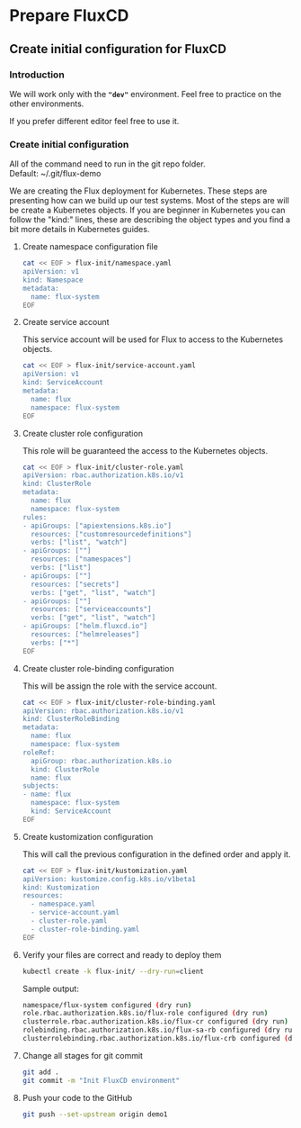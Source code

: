 # Prepare FluxCD

## Create initial configuration for FluxCD

### Introduction

We will work only with the **`"dev"`** environment. Feel free to practice on the other environments.

If you prefer different editor feel free to use it.

### Create initial configuration

All of the command need to run in the git repo folder.\
Default: \~/.git/flux-demo

We are creating the Flux deployment for Kubernetes. These steps are presenting how can we build up our test systems. Most of the steps are will be create a Kubernetes objects. If you are beginner in Kubernetes you can follow the "kind:" lines, these are describing the object types and you find a bit more details in Kubernetes guides.

1. Create namespace configuration file

    ```bash
    cat << EOF > flux-init/namespace.yaml
    apiVersion: v1
    kind: Namespace
    metadata:
      name: flux-system
    EOF
    ```

2. Create service account

    This service account will be used for Flux to access to the Kubernetes objects.

    ```bash
    cat << EOF > flux-init/service-account.yaml
    apiVersion: v1
    kind: ServiceAccount
    metadata:
      name: flux
      namespace: flux-system
    EOF
    ```

3. Create cluster role configuration

    This role will be guaranteed the access to the Kubernetes objects.

    ```bash
    cat << EOF > flux-init/cluster-role.yaml
    apiVersion: rbac.authorization.k8s.io/v1
    kind: ClusterRole
    metadata:
      name: flux
      namespace: flux-system
    rules:
    - apiGroups: ["apiextensions.k8s.io"]
      resources: ["customresourcedefinitions"]
      verbs: ["list", "watch"]
    - apiGroups: [""]
      resources: ["namespaces"]
      verbs: ["list"]
    - apiGroups: [""]
      resources: ["secrets"]
      verbs: ["get", "list", "watch"]
    - apiGroups: [""]
      resources: ["serviceaccounts"]
      verbs: ["get", "list", "watch"]
    - apiGroups: ["helm.fluxcd.io"]
      resources: ["helmreleases"]
      verbs: ["*"]
    EOF
    ```

4. Create cluster role-binding configuration

    This will be assign the role with the service account.

    ```bash
    cat << EOF > flux-init/cluster-role-binding.yaml
    apiVersion: rbac.authorization.k8s.io/v1
    kind: ClusterRoleBinding
    metadata:
      name: flux
      namespace: flux-system
    roleRef:
      apiGroup: rbac.authorization.k8s.io
      kind: ClusterRole
      name: flux
    subjects:
    - name: flux
      namespace: flux-system
      kind: ServiceAccount
    EOF
    ```

5. Create kustomization configuration

    This will call the previous configuration in the defined order and apply it.

    ```bash
    cat << EOF > flux-init/kustomization.yaml
    apiVersion: kustomize.config.k8s.io/v1beta1
    kind: Kustomization
    resources:
      - namespace.yaml
      - service-account.yaml
      - cluster-role.yaml
      - cluster-role-binding.yaml
    EOF
    ```

6. Verify your files are correct and ready to deploy them

    ```bash
    kubectl create -k flux-init/ --dry-run=client
    ```

    Sample output:

    ```bash
    namespace/flux-system configured (dry run)
    role.rbac.authorization.k8s.io/flux-role configured (dry run)
    clusterrole.rbac.authorization.k8s.io/flux-cr configured (dry run)
    rolebinding.rbac.authorization.k8s.io/flux-sa-rb configured (dry run)
    clusterrolebinding.rbac.authorization.k8s.io/flux-crb configured (dry run)
    ```

7. Change all stages for git commit

    ```bash
    git add .
    git commit -m "Init FluxCD environment"
    ```

8. Push your code to the GitHub

    ```bash
    git push --set-upstream origin demo1
    ```
